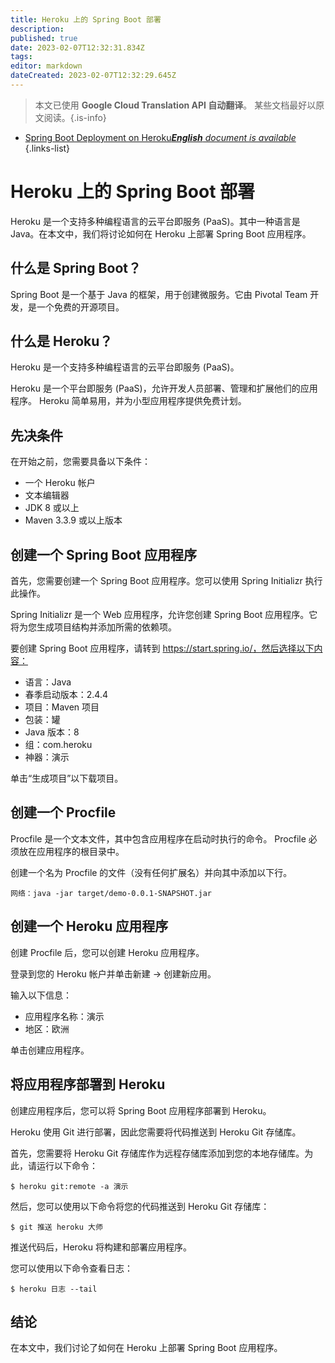 ```yaml
---
title: Heroku 上的 Spring Boot 部署
description: 
published: true
date: 2023-02-07T12:32:31.834Z
tags: 
editor: markdown
dateCreated: 2023-02-07T12:32:29.645Z
---
```


> 本文已使用 **Google Cloud Translation API 自动翻译**。
某些文档最好以原文阅读。{.is-info}



- [Spring Boot Deployment on Heroku***English** document is available*](/en/Knowledge-base/Spring-Boot/spring-boot-deployment-on-heroku)
{.links-list}


# Heroku 上的 Spring Boot 部署

Heroku 是一个支持多种编程语言的云平台即服务 (PaaS)。其中一种语言是 Java。在本文中，我们将讨论如何在 Heroku 上部署 Spring Boot 应用程序。

## 什么是 Spring Boot？

Spring Boot 是一个基于 Java 的框架，用于创建微服务。它由 Pivotal Team 开发，是一个免费的开源项目。

## 什么是 Heroku？

Heroku 是一个支持多种编程语言的云平台即服务 (PaaS)。

Heroku 是一个平台即服务 (PaaS)，允许开发人员部署、管理和扩展他们的应用程序。 Heroku 简单易用，并为小型应用程序提供免费计划。

## 先决条件

在开始之前，您需要具备以下条件：

- 一个 Heroku 帐户
- 文本编辑器
- JDK 8 或以上
- Maven 3.3.9 或以上版本

## 创建一个 Spring Boot 应用程序

首先，您需要创建一个 Spring Boot 应用程序。您可以使用 Spring Initializr 执行此操作。

Spring Initializr 是一个 Web 应用程序，允许您创建 Spring Boot 应用程序。它将为您生成项目结构并添加所需的依赖项。

要创建 Spring Boot 应用程序，请转到 https://start.spring.io/，然后选择以下内容：

- 语言：Java
- 春季启动版本：2.4.4
- 项目：Maven 项目
- 包装：罐
- Java 版本：8
- 组：com.heroku
- 神器：演示

单击“生成项目”以下载项目。

## 创建一个 Procfile

Procfile 是一个文本文件，其中包含应用程序在启动时执行的命令。 Procfile 必须放在应用程序的根目录中。

创建一个名为 Procfile 的文件（没有任何扩展名）并向其中添加以下行。

    网络：java -jar target/demo-0.0.1-SNAPSHOT.jar

## 创建一个 Heroku 应用程序

创建 Procfile 后，您可以创建 Heroku 应用程序。

登录到您的 Heroku 帐户并单击新建 -> 创建新应用。

输入以下信息：

- 应用程序名称：演示
- 地区：欧洲

单击创建应用程序。

## 将应用程序部署到 Heroku

创建应用程序后，您可以将 Spring Boot 应用程序部署到 Heroku。

Heroku 使用 Git 进行部署，因此您需要将代码推送到 Heroku Git 存储库。

首先，您需要将 Heroku Git 存储库作为远程存储库添加到您的本地存储库。为此，请运行以下命令：

    $ heroku git:remote -a 演示

然后，您可以使用以下命令将您的代码推送到 Heroku Git 存储库：

    $ git 推送 heroku 大师

推送代码后，Heroku 将构建和部署应用程序。

您可以使用以下命令查看日志：

    $ heroku 日志 --tail

## 结论

在本文中，我们讨论了如何在 Heroku 上部署 Spring Boot 应用程序。